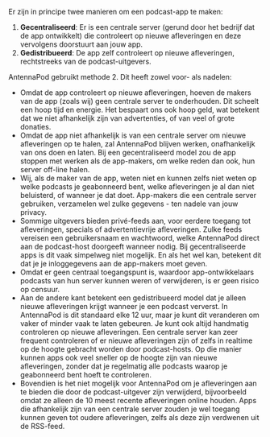 Er zijn in principe twee manieren om een podcast-app te maken:

1. **Gecentraliseerd**: Er is een centrale server (gerund door het bedrijf dat de app ontwikkelt) die controleert op nieuwe afleveringen en deze vervolgens doorstuurt aan jouw app.
1. **Gedistribueerd**: De app zelf controleert op nieuwe afleveringen, rechtstreeks van de podcast-uitgevers.

AntennaPod gebruikt methode 2. Dit heeft zowel voor- als nadelen:

- Omdat de app controleert op nieuwe afleveringen, hoeven de makers van de app (zoals wij) geen centrale server te onderhouden. Dit scheelt een hoop tijd en energie. Het bespaart ons ook hoop geld, wat betekent dat we niet afhankelijk zijn van advertenties, of van veel of grote donaties.
- Omdat de app niet afhankelijk is van een centrale server om nieuwe afleveringen op te halen, zal AntennaPod blijven werken, onafhankelijk van ons doen en laten. Bij een gecentraliseerd model zou de app stoppen met werken als de app-makers, om welke reden dan ook, hun server off-line halen.
- Wij, als de maker van de app, weten niet en kunnen zelfs niet weten op welke podcasts je geabonneerd bent, welke afleveringen je al dan niet beluisterd, of wanneer je dat doet. App-makers die een centrale server gebruiken, verzamelen wel zulke gegevens - ten nadele van jouw privacy.
- Sommige uitgevers bieden privé-feeds aan, voor eerdere toegang tot afleveringen, specials of advertentievrije afleveringen. Zulke feeds vereisen een gebruikersnaam en wachtwoord, welke AntennaPod direct aan de podcast-host doorgeeft wanneer nodig. Bij gecentraliseerde apps is dit vaak simpelweg niet mogelijk. En als het wel kan, betekent dit dat je je inloggegevens aan de app-makers moet geven.
- Omdat er geen centraal toegangspunt is, waardoor app-ontwikkelaars podcasts van hun server kunnen weren of verwijderen, is er geen risico op censuur.
- Aan de andere kant betekent een gedistribueerd model dat je alleen nieuwe afleveringen krijgt wanneer je een podcast ververst. In AntennaPod is dit standaard elke 12 uur, maar je kunt dit veranderen om vaker of minder vaak te laten gebeuren. Je kunt ook altijd handmatig controleren op nieuwe afleveringen. Een centrale server kan zeer frequent controleren of er nieuwe afleveringen zijn of zelfs in realtime op de hoogte gebracht worden door podcast-hosts. Op die manier kunnen apps ook veel sneller op de hoogte zijn van nieuwe afleveringen, zonder dat je regelmatig alle podcasts waarop je geabonneerd bent hoeft te controleren.
- Bovendien is het niet mogelijk voor AntennaPod om je afleveringen aan te bieden die door de podcast-uitgever zijn verwijderd, bijvoorbeeld omdat ze alleen de 10 meest recente afleveringen online houden. Apps die afhankelijk zijn van een centrale server zouden je wel toegang kunnen geven tot oudere afleveringen, zelfs als deze zijn verdwenen uit de RSS-feed.
